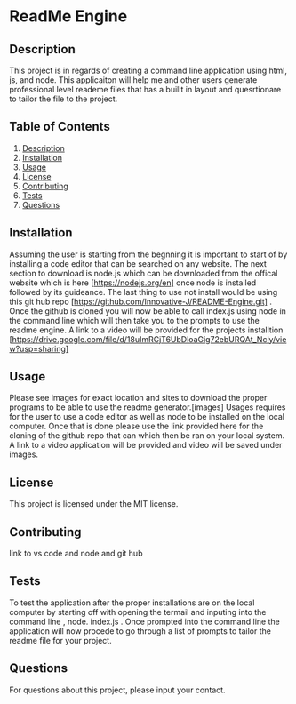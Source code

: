 # ReadMe Engine

## Description
This project is in regards of creating a command line application using html, js, and node. This applicaiton will help me and other users generate  professional level reademe files that has a buillt in layout and quesrtionare to tailor the file to the project.

## Table of Contents
1. [Description](#description)
2. [Installation](#installation)
3. [Usage](#usage)
4. [License](#license)
5. [Contributing](#contributing)
6. [Tests](#tests)
7. [Questions](#questions)

## Installation
Assuming the user is starting from the begnning it is important to start of by installing a code editor that can be searched on any website. The next section to download is node.js which can be downloaded from the offical website which is here [https://nodejs.org/en] once node is installed followed by its guideance. The last thing to use not install would be using this git hub repo [https://github.com/Innovative-J/README-Engine.git] . Once the github is cloned you will now be able to call index.js using node in the command line which will then take you to the prompts to use the readme engine. A link to a video will be provided for the projects installtion [https://drive.google.com/file/d/18uImRCjT6UbDloaGig72ebURQAt_Ncly/view?usp=sharing]

## Usage
Please see images for exact location and sites to download the proper programs to be able to use the readme generator.[images] Usages requires for the user to use a code editor as well as node to be installed on the local computer. Once that is done please use the link provided here for the cloning of the github repo that can which then be ran on your local system. A link to a video application will be provided and video will be saved under images.

## License
This project is licensed under the MIT license.

## Contributing
link to vs code and node and git hub

## Tests
To test the application after the proper installations are on the local computer by starting off with opening the termail and inputing into the command line , node. index.js . Once prompted into the command line the application will now procede to go through a list of prompts to tailor the readme file for your project.

## Questions
For questions about this project, please input your contact.